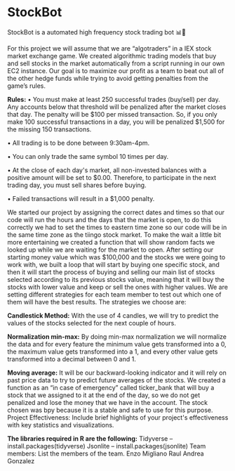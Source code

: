 # StockBot
StockBot is a automated high frequency stock trading bot 📊🤖

For this project we will assume that we are “algotraders” in a IEX stock market exchange game. We created algorithmic trading models that buy and sell stocks in the market automatically from a script running in our own EC2 instance. Our goal is to maximize our profit as a team to beat out all of the other hedge funds while trying to avoid getting penalties from the game’s rules. 

**Rules:**
•	You must make at least 250 successful trades (buy/sell) per day. Any accounts below that threshold will be penalized after the market closes that day. The penalty will be $100 per missed transaction. So, if you only make 100 successful transactions in a day, you will be penalized $1,500 for the missing 150 transactions.

•	All trading is to be done between 9:30am-4pm.

•	You can only trade the same symbol 10 times per day.

•	At the close of each day's market, all non-invested balances with a positive amount will be set to $0.00. Therefore, to participate in the next trading day, you must sell shares before buying. 

•	Failed transactions will result in a $1,000 penalty.

We started our project by assigning the correct dates and times so that our code will run the hours and the days that the market is open, to do this correctly we had to set the times to eastern time zone so our code will be in the same time zone as the tiingo stock market. To make the wait a little bit more entertaining we created a function that will show random facts we looked up while we are waiting for the market to open. After setting our starting money value which was $100,000 and the stocks we were going to work with, we built a loop that will start by buying one specific stock, and then it will start the process of buying and selling our main list of stocks selected according to its previous stocks value, meaning that it will buy the stocks with lower value and keep or sell the ones with higher values. We are setting different strategies for each team member to test out which one of them will have the best results. The strategies we choose are: 

**Candlestick Method:** With the use of 4 candles, we will try to predict the values of the stocks selected for the next couple of hours.

**Normalization min-max:** By doing min-max normalization we will normalize the data and for every feature the minimum value gets transformed into a 0, the maximum value gets transformed into a 1, and every other value gets transformed into a decimal between 0 and 1. 

**Moving average:** It will be our backward-looking indicator and it will rely on past price data to try to predict future averages of the stocks.
We created a function as an “in case of emergency” called ticker_bank that will buy a stock that we assigned to it at the end of the day, so we do not get penalized and lose the money that we have in the account. The stock chosen was bpy because it is a stable and safe to use for this purpose. 
Project Effectiveness: Include brief highlights of your project's effectiveness with key statistics and visualizations.

**The libraries required in R are the following:**
Tidyverse – install.packages(tidyverse)
Jsonlite – install.packages(jsonlite)
Team members: List the members of the team.
Enzo Migliano
Raul
Andrea Gonzalez
